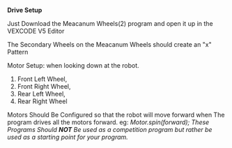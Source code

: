 **Drive Setup**

Just Download the Meacanum Wheels(2) program and open it up in the VEXCODE V5 Editor

The Secondary Wheels on the Meacanum Wheels should create an "x" Pattern 

Motor Setup: when looking down at the robot. 
1) Front Left Wheel,
2) Front Right Wheel,
3) Rear Left Wheel,
4) Rear Right Wheel

Motors Should Be Configured so that the robot will move forward when The program drives all the motors forward. eg: _Motor.spin(forward);_
_These Programs Should **NOT** Be used as a competition program but rather be used as a starting point for your program._
